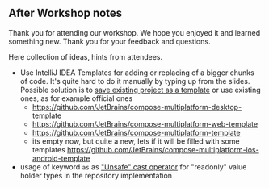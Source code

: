 ## After Workshop notes

Thank you for attending our workshop. We hope you enjoyed it and learned something new. Thank you for your feedback and questions.

Here collection of ideas, hints from attendees.

* Use IntelliJ IDEA Templates for adding or replacing of a bigger chunks of code. It's quite hard to do it manually by typing up from the slides. Possible solution is to [save existing project as a template](https://www.jetbrains.com/help/idea/saving-project-as-template.html#save-as-template) or use existing ones, as for example official ones
    *  https://github.com/JetBrains/compose-multiplatform-desktop-template
    * https://github.com/JetBrains/compose-multiplatform-web-template
    * https://github.com/JetBrains/compose-multiplatform-template
    * its empty now, but quite a new, lets if it will be filled with some templates https://github.com/JetBrains/compose-multiplatform-ios-android-template
* usage of keyword `as` as ["Unsafe" cast operator](https://kotlinlang.org/docs/typecasts.html#unsafe-cast-operator) for "readonly" value holder types in the repository implementation 
